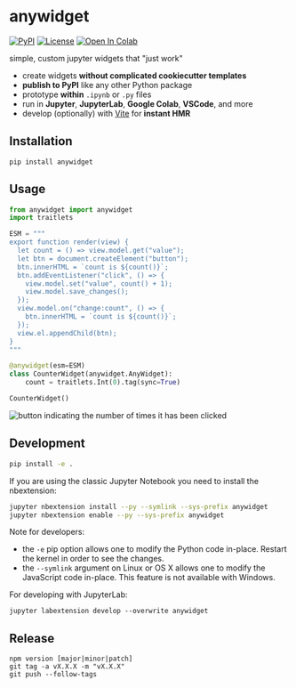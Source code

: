 # anywidget

[![PyPI](https://img.shields.io/pypi/v/anywidget.svg?color=green)](https://pypi.org/project/anywidget)
[![License](https://img.shields.io/pypi/l/anywidget.svg?color=green)](https://github.com/manzt/anywidget/raw/main/LICENSE)
[![Open In Colab](https://colab.research.google.com/assets/colab-badge.svg)](https://colab.research.google.com/github/manzt/anywidget/blob/main/examples/Counter.ipynb)

simple, custom jupyter widgets that "just work"

- create widgets **without complicated cookiecutter templates**
- **publish to PyPI** like any other Python package
- prototype **within** `.ipynb` or `.py` files
- run in **Jupyter**, **JupyterLab**, **Google Colab**, **VSCode**, and more
- develop (optionally) with [Vite](https://vitejs.dev/) for **instant HMR**

## Installation

```
pip install anywidget
```

## Usage

```python
from anywidget import anywidget
import traitlets

ESM = """
export function render(view) {
  let count = () => view.model.get("value");
  let btn = document.createElement("button");
  btn.innerHTML = `count is ${count()}`;
  btn.addEventListener("click", () => {
    view.model.set("value", count() + 1);
    view.model.save_changes();
  });
  view.model.on("change:count", () => {
    btn.innerHTML = `count is ${count()}`;
  });
  view.el.appendChild(btn);
}
"""

@anywidget(esm=ESM)
class CounterWidget(anywidget.AnyWidget):
    count = traitlets.Int(0).tag(sync=True)

CounterWidget()
```

<img alt="button indicating the number of times it has been clicked" src="https://user-images.githubusercontent.com/24403730/211375729-4e382bb0-8459-42ab-82f7-06d91d8b14d2.png">

## Development

```bash
pip install -e .
```

If you are using the classic Jupyter Notebook you need to install the
nbextension:

```bash
jupyter nbextension install --py --symlink --sys-prefix anywidget
jupyter nbextension enable --py --sys-prefix anywidget
```

Note for developers:

- the `-e` pip option allows one to modify the Python code in-place. Restart the
  kernel in order to see the changes.
- the `--symlink` argument on Linux or OS X allows one to modify the JavaScript
  code in-place. This feature is not available with Windows.

For developing with JupyterLab:

```
jupyter labextension develop --overwrite anywidget
```

## Release

```
npm version [major|minor|patch]
git tag -a vX.X.X -m "vX.X.X"
git push --follow-tags
```
